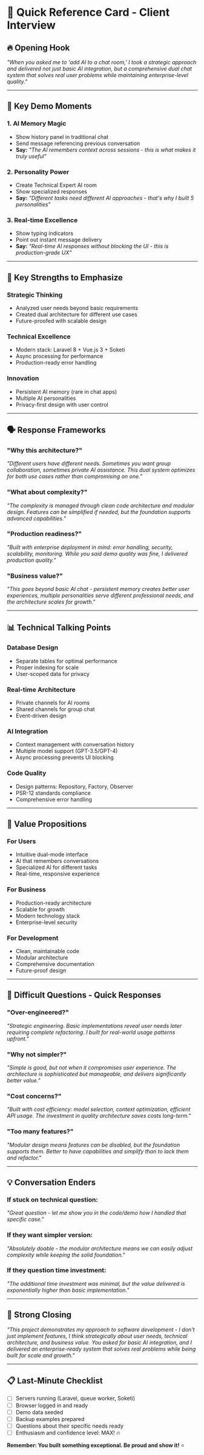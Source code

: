 # 🎯 **Quick Reference Card - Client Interview**

## 🔥 **Opening Hook**
*"When you asked me to 'add AI to a chat room,' I took a strategic approach and delivered not just basic AI integration, but a comprehensive dual chat system that solves real user problems while maintaining enterprise-level quality."*

---

## 🎪 **Key Demo Moments**

### **1. AI Memory Magic**
- Show history panel in traditional chat
- Send message referencing previous conversation
- **Say:** *"The AI remembers context across sessions - this is what makes it truly useful"*

### **2. Personality Power**
- Create Technical Expert AI room
- Show specialized responses
- **Say:** *"Different tasks need different AI approaches - that's why I built 5 personalities"*

### **3. Real-time Excellence**
- Show typing indicators
- Point out instant message delivery
- **Say:** *"Real-time AI responses without blocking the UI - this is production-grade UX"*

---

## 💪 **Key Strengths to Emphasize**

### **Strategic Thinking**
- Analyzed user needs beyond basic requirements
- Created dual architecture for different use cases
- Future-proofed with scalable design

### **Technical Excellence**
- Modern stack: Laravel 8 + Vue.js 3 + Soketi
- Async processing for performance
- Production-ready error handling

### **Innovation**
- Persistent AI memory (rare in chat apps)
- Multiple AI personalities
- Privacy-first design with user control

---

## 🗣️ **Response Frameworks**

### **"Why this architecture?"**
*"Different users have different needs. Sometimes you want group collaboration, sometimes private AI assistance. This dual system optimizes for both use cases rather than compromising on one."*

### **"What about complexity?"**
*"The complexity is managed through clean code architecture and modular design. Features can be simplified if needed, but the foundation supports advanced capabilities."*

### **"Production readiness?"**
*"Built with enterprise deployment in mind: error handling, security, scalability, monitoring. While you said demo quality was fine, I delivered production quality."*

### **"Business value?"**
*"This goes beyond basic AI chat - persistent memory creates better user experiences, multiple personalities serve different professional needs, and the architecture scales for growth."*

---

## 📊 **Technical Talking Points**

### **Database Design**
- Separate tables for optimal performance
- Proper indexing for scale
- User-scoped data for privacy

### **Real-time Architecture**
- Private channels for AI rooms
- Shared channels for group chat
- Event-driven design

### **AI Integration**
- Context management with conversation history
- Multiple model support (GPT-3.5/GPT-4)
- Async processing prevents UI blocking

### **Code Quality**
- Design patterns: Repository, Factory, Observer
- PSR-12 standards compliance
- Comprehensive error handling

---

## 🎯 **Value Propositions**

### **For Users**
- Intuitive dual-mode interface
- AI that remembers conversations
- Specialized AI for different tasks
- Real-time, responsive experience

### **For Business**
- Production-ready architecture
- Scalable for growth
- Modern technology stack
- Enterprise-level security

### **For Development**
- Clean, maintainable code
- Modular architecture
- Comprehensive documentation
- Future-proof design

---

## 🤔 **Difficult Questions - Quick Responses**

### **"Over-engineered?"**
*"Strategic engineering. Basic implementations reveal user needs later requiring complete refactoring. I built for real-world usage patterns upfront."*

### **"Why not simpler?"**
*"Simple is good, but not when it compromises user experience. The architecture is sophisticated but manageable, and delivers significantly better value."*

### **"Cost concerns?"**
*"Built with cost efficiency: model selection, context optimization, efficient API usage. The investment in quality architecture saves costs long-term."*

### **"Too many features?"**
*"Modular design means features can be disabled, but the foundation supports them. Better to have capabilities and simplify than to lack them and refactor."*

---

## 💡 **Conversation Enders**

### **If stuck on technical question:**
*"Great question - let me show you in the code/demo how I handled that specific case."*

### **If they want simpler version:**
*"Absolutely doable - the modular architecture means we can easily adjust complexity while keeping the solid foundation."*

### **If they question time investment:**
*"The additional time investment was minimal, but the value delivered is exponentially higher than basic implementation."*

---

## 🚀 **Strong Closing**

*"This project demonstrates my approach to software development - I don't just implement features, I think strategically about user needs, technical architecture, and business value. You asked for basic AI integration, and I delivered an enterprise-ready system that solves real problems while being built for scale and growth."*

---

## 📋 **Last-Minute Checklist**

- [ ] Servers running (Laravel, queue worker, Soketi)
- [ ] Browser logged in and ready
- [ ] Demo data seeded
- [ ] Backup examples prepared
- [ ] Questions about their specific needs ready
- [ ] Enthusiasm and confidence level: MAX! 🔥

**Remember: You built something exceptional. Be proud and show it!** ⭐
